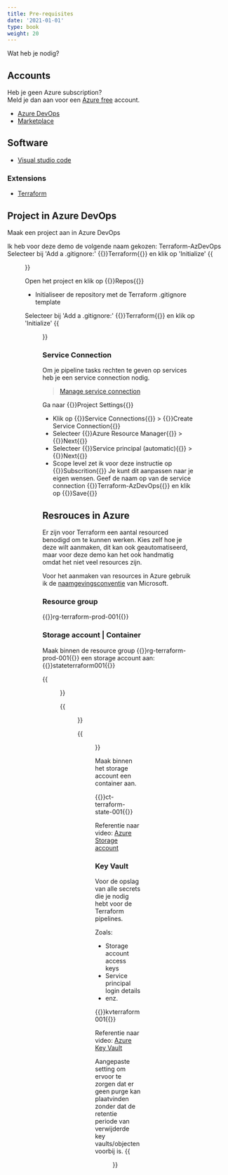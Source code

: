 ```yaml
---
title: Pre-requisites
date: '2021-01-01'
type: book
weight: 20
---
```


Wat heb je nodig?

<!--more-->

## Accounts
Heb je geen Azure subscription? <br>Meld je dan aan voor een [Azure free](https://azure.microsoft.com/en-us/free/) account.


- [Azure DevOps](https://dev.azure.com/)
- [Marketplace](https://marketplace.visualstudio.com/items?itemName=ms-devlabs.custom-terraform-tasks&targetId=28cd216d-8f99-46ef-ab8f-0e0f0ff6f999
)



## Software
- [Visual studio code](https://code.visualstudio.com/)

### Extensions
- [Terraform](https://code.visualstudio.com/docs/editor/extension-marketplace)


## Project in Azure DevOps
Maak een project aan in Azure DevOps

Ik heb voor deze demo de volgende naam gekozen: Terraform-AzDevOps
Selecteer bij 'Add a .gitignore:' {{<hl>}}Terraform{{</hl>}} en klik op 'Initialize'
{{<figure library="true" src="azure-terraform/azdevopsproject.png" title="Create project">}}

Open het project en klik op {{<hl>}}Repos{{</hl>}}

- Initialiseer de repository met de Terraform .gitignore template

Selecteer bij 'Add a .gitignore:' {{<hl>}}Terraform{{</hl>}} en klik op 'Initialize'
{{<figure library="true" src="azure-terraform/TFGitignoreEdit.jpg" title="Initialize main branch">}}

### Service Connection
Om je pipeline tasks rechten te geven op services heb je een service connection nodig.

>[Manage service connection](https://docs.microsoft.com/en-us/azure/devops/pipelines/library/service-endpoints?view=azure-devops&tabs=yaml)


Ga naar {{<hl>}}Project Settings{{</hl>}}
- Klik op {{<hl>}}Service Connections{{</hl>}} > {{<hl>}}Create Service Connection{{</hl>}}
- Selecteer {{<hl>}}Azure Resource Manager{{</hl>}} > {{<hl>}}Next{{</hl>}}
- Selecteer {{<hl>}}Service principal (automatic){{</hl>}} > {{<hl>}}Next{{</hl>}}
- Scope level zet ik voor deze instructie op {{<hl>}}Subscrition{{</hl>}} Je kunt dit aanpassen naar je eigen wensen. Geef de naam op van de service connection {{<hl>}}Terraform-AzDevOps{{</hl>}} en klik op {{<hl>}}Save{{</hl>}}

## Resrouces in Azure
Er zijn voor Terraform een aantal resourced benodigd om te kunnen werken. Kies zelf hoe je deze wilt aanmaken, dit kan ook geautomatiseerd, maar voor deze demo kan het ook handmatig omdat het niet veel resources zijn.

Voor het aanmaken van resources in Azure gebruik ik de [naamgevingsconventie](https://docs.microsoft.com/en-us/azure/cloud-adoption-framework/ready/azure-best-practices/resource-naming) van Microsoft. 

### Resource group
{{<hl>}}rg-terraform-prod-001{{</hl>}}

### Storage account | Container

Maak binnen de resource group {{<hl>}}rg-terraform-prod-001{{</hl>}} een storage account aan: {{<hl>}}stateterraform001{{</hl>}}

{{<figure library="true" src="azure-terraform/storageaccount.png" title="Instance details storage">}}

{{<figure library="true" src="azure-terraform/storageaccountadv.png" title="Advanced settings">}}

{{<figure library="true" src="azure-terraform/storageaccountdat.png" title="Data protection">}}


Maak binnen het storage account een container aan.

{{<hl>}}ct-terraform-state-001{{</hl>}}

Referentie naar video:
[Azure Storage account](https://youtu.be/AWXOYS-SBfY?t=1346)

### Key Vault
Voor de opslag van alle secrets die je nodig hebt voor de Terraform pipelines.

Zoals:
- Storage account access keys
- Service principal login details
- enz.

{{<hl>}}kvterraform001{{</hl>}}

Referentie naar video:
[Azure Key Vault](https://youtu.be/AWXOYS-SBfY?t=1451)

Aangepaste setting om ervoor te zorgen dat er geen purge kan plaatvinden zonder dat de retentie periode van verwijderde key vaults/objecten voorbij is.
{{<figure library="true" src="azure-terraform/kvpurge.png" title="Enable purge protection">}}